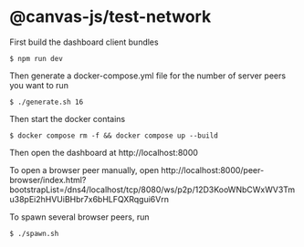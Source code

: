 # @canvas-js/test-network

First build the dashboard client bundles

```
$ npm run dev
```

Then generate a docker-compose.yml file for the number of server peers you want to run

```
$ ./generate.sh 16
```

Then start the docker contains

```
$ docker compose rm -f && docker compose up --build
```

Then open the dashboard at http://localhost:8000

To open a browser peer manually, open http://localhost:8000/peer-browser/index.html?bootstrapList=/dns4/localhost/tcp/8080/ws/p2p/12D3KooWNbCWxWV3Tmu38pEi2hHVUiBHbr7x6bHLFQXRqgui6Vrn

To spawn several browser peers, run

```
$ ./spawn.sh
```
